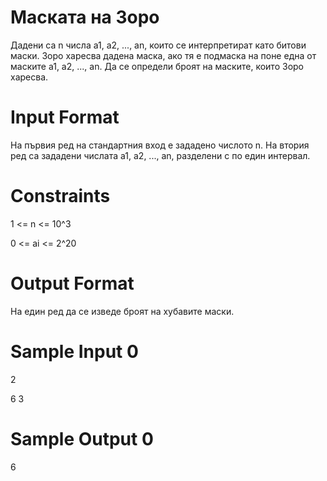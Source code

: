 # Маската на Зоро

Дадени са n числа a1, a2, ..., an, които се интерпретират като битови маски. Зоро харесва дадена маска, ако тя е подмаска на поне една от маските a1, a2, ..., an. Да се определи броят на маските, които Зоро харесва.

# Input Format 
На първия ред на стандартния вход е зададено числото n.
На втория ред са зададени числата a1, a2, ..., an, разделени с по един интервал.

# Constraints 
1 <= n <= 10^3

0 <= ai <= 2^20

# Output Format

На един ред да се изведе броят на хубавите маски.

# Sample Input 0
2

6 3

# Sample Output 0
6
